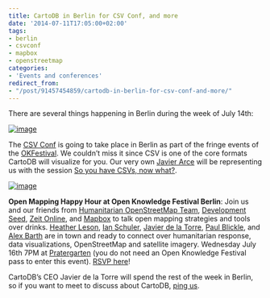 ```yaml
---
title: CartoDB in Berlin for CSV Conf, and more
date: '2014-07-11T17:05:00+02:00'
tags:
- berlin
- csvconf
- mapbox
- openstreetmap
categories:
- 'Events and conferences'
redirect_from:
- "/post/91457454859/cartodb-in-berlin-for-csv-conf-and-more/"
---
```


There are several things happening in Berlin during the week of July 14th:

<a href="http://csvconf.com"><img alt="image" src="http://i.imgur.com/3Vz3Rai.png"/></a>

<!--more-->

The <a href="http://csvconf.com">CSV Conf</a> is going to take place in Berlin as part of the fringe events of the <a href="http://2014.okfestival.org/">OKFestival</a>. We couldn’t miss it since CSV is one of the core formats CartoDB will visualize for you. Our very own <a href="https://twitter.com/javier">Javier Arce</a> will be representing us with the session <a href="http://csvconf.com/#javierarce">So you have CSVs, now what?</a>.

<a href="http://openmappingberlin.splashthat.com/"><img alt="image" src="http://i.imgur.com/JoSc8i9.png"/></a>

**Open Mapping Happy Hour at Open Knowledge Festival Berlin**: Join us and our friends from <a href="http://hot.openstreetmap.org">Humanitarian OpenStreetMap Team</a>, <a href="http://developmentseed.org">Development Seed</a>, <a href="http://www.zeit.de/">Zeit Online</a>, and <a href="http://mapbox.com">Mapbox</a> to talk open mapping strategies and tools over drinks. <a href="https://twitter.com/HeatherLeson">Heather Leson</a>, <a href="https://twitter.com/ianschuler">Ian Schuler</a>, <a href="https://twitter.com/jatorre">Javier de la Torre</a>, <a href="https://twitter.com/colorfuldata">Paul Blickle</a>, and <a href="https://twitter.com/lxbarth">Alex Barth</a> are in town and ready to connect over humanitarian response, data visualizations, OpenStreetMap and satellite imagery. Wednesday July 16th 7PM at <a href="https://foursquare.com/v/pratergarten/4b611125f964a5207c082ae3">Pratergarten</a> (you do not need an Open Knowledge Festival pass to enter this event). <a href="http://openmappingberlin.splashthat.com/">RSVP here</a>!

CartoDB’s CEO Javier de la Torre will spend the rest of the week in Berlin, so if you want to meet to discuss about CartoDB, <a href="http://contact@cartodb.com">ping us</a>.

